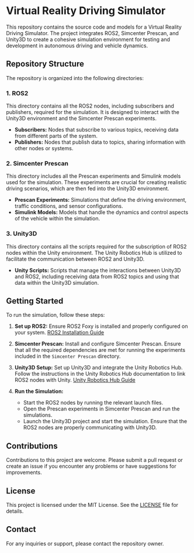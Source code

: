 # Virtual Reality Driving Simulator

This repository contains the source code and models for a Virtual Reality Driving Simulator. The project integrates ROS2, Simcenter Prescan, and Unity3D to create a cohesive simulation environment for testing and development in autonomous driving and vehicle dynamics.

## Repository Structure

The repository is organized into the following directories:

### 1. ROS2
This directory contains all the ROS2 nodes, including subscribers and publishers, required for the simulation. It is designed to interact with the Unity3D environment and the Simcenter Prescan experiments.

- **Subscribers:** Nodes that subscribe to various topics, receiving data from different parts of the system.
- **Publishers:** Nodes that publish data to topics, sharing information with other nodes or systems.

### 2. Simcenter Prescan
This directory includes all the Prescan experiments and Simulink models used for the simulation. These experiments are crucial for creating realistic driving scenarios, which are then fed into the Unity3D environment.

- **Prescan Experiments:** Simulations that define the driving environment, traffic conditions, and sensor configurations.
- **Simulink Models:** Models that handle the dynamics and control aspects of the vehicle within the simulation.

### 3. Unity3D
This directory contains all the scripts required for the subscription of ROS2 nodes within the Unity environment. The Unity Robotics Hub is utilized to facilitate the communication between ROS2 and Unity3D.

- **Unity Scripts:** Scripts that manage the interactions between Unity3D and ROS2, including receiving data from ROS2 topics and using that data within the Unity3D simulation.

## Getting Started

To run the simulation, follow these steps:

1. **Set up ROS2:** Ensure ROS2 Foxy is installed and properly configured on your system. [ROS2 Installation Guide](https://docs.ros.org/en/foxy/Installation.html)
   
2. **Simcenter Prescan:** Install and configure Simcenter Prescan. Ensure that all the required dependencies are met for running the experiments included in the `Simcenter Prescan` directory.

3. **Unity3D Setup:** Set up Unity3D and integrate the Unity Robotics Hub. Follow the instructions in the Unity Robotics Hub documentation to link ROS2 nodes with Unity. [Unity Robotics Hub Guide](https://github.com/Unity-Technologies/Unity-Robotics-Hub)

4. **Run the Simulation:** 
   - Start the ROS2 nodes by running the relevant launch files.
   - Open the Prescan experiments in Simcenter Prescan and run the simulations.
   - Launch the Unity3D project and start the simulation. Ensure that the ROS2 nodes are properly communicating with Unity3D.

## Contributions

Contributions to this project are welcome. Please submit a pull request or create an issue if you encounter any problems or have suggestions for improvements.

## License

This project is licensed under the MIT License. See the [LICENSE](LICENSE) file for details.

## Contact

For any inquiries or support, please contact the repository owner.


